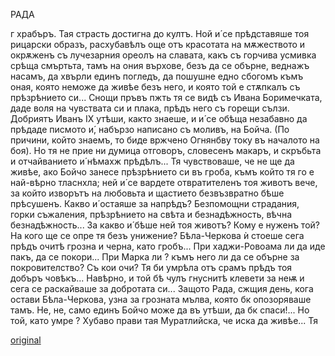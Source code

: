 ﻿
РАДА


г
храбъръ. Тая страсть достигна до култъ. Ной и́ се прѣдставяше тоя рицарски образъ, расхубавѣлъ още отъ красотата на мѫжеството и окрѫженъ съ лучезарния ореолъ на славата, какъ съ горчива усмивка срѣща смъртьта, тамъ на ония върхове, безъ да се обърне, веднажъ насамъ, да хвърли единъ погледъ, да пошушне едно сбогомъ къмъ оная, която неможе да живѣе безъ него, и която той е стѫпкалъ съ прѣзрѣнието си... Снощи пръвъ пжть тя се видѣ съ Ивана Боримечката, даде воля на чувствата си и плака, прѣдъ него съ горещи сълзи. Добриятъ Иванъ IX утѣши, както знаеше, и и́ се обѣща незабавно да прѣдаде писмото и́, набързо написано съ моливъ, на Бойча. (По причини, който знаемъ, то биде вржчено Огнянбву току въ началото на боя). Но тя не прие ни думица отговоръ, словесенъ макаръ, и скръбьта и отчайванието и́ нѣмахж прѣдѣлъ... Тя чувствоваше, че не ще да живѣе, ако Бойчо занесе прѣзрѣнието си въ гроба, къмъ който тя го е най-вѣрно тласнхла; ней и́ се вардете отвратителенъ тоя животъ вече, за който изворътъ на любовьта и щастието безвъзвратно бѣше прѣсушенъ. Какво и́ остаяше за напрѣдъ? Безпомощни страдания, горки съжаления, прѣзрѣнието на свѣта и безнадѣжность, вѣчна безнадѣжность... За какво и́ бѣше ней тоя животъ? Кому е нуженъ той? На кого ще се опре тя безъ унижение? Бѣла-Черкова ѝ стоеше сега прѣдъ очитѣ грозна и черна, като гробъ... При хаджи-Ровоама ли да иде пакъ, да се покори... При Марка ли ? къмъ него ли да се обърне за покровителство? Съ кои очи? Тя би умрѣла отъ срамъ прѣдъ тоя добъръ човѣкъ... Навѣрно, и той бѣ чулъ гнуснитѣ клевети за неѭ и сега се раскайваше за добротата си... Защото Рада, сжщия день, кога остави Бѣла-Черкова, узна за грозната мълва, която бк опозоряваше тамъ. Не, не, само единъ Бойчо може да въ утѣши, да бк спаси!... Но той, като умре ? Хубаво прави тая Муратлийска, че иска да живѣе... Тя

[original](images/477.jpg)